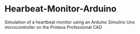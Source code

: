 # Hearbeat-Monitor-Arduino
Simulation of a heartbeat monitor using an Arduino Simulino Uno microcontroller on the Proteus Professional CAD
